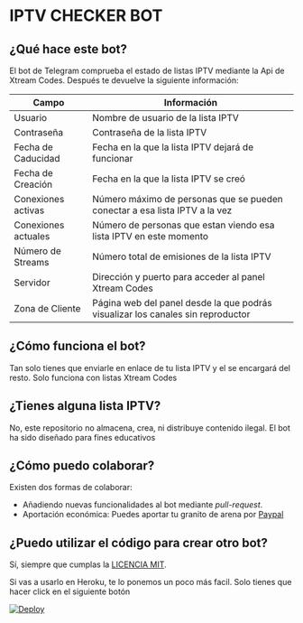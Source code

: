 # IPTV CHECKER BOT

## ¿Qué hace este bot?
El bot de Telegram comprueba el estado de listas IPTV mediante la Api de Xtream Codes. Después te devuelve la siguiente información:

|Campo|Información|
|----|-----|
|Usuario|Nombre de usuario de la lista IPTV|
|Contraseña|Contraseña de la lista IPTV|
|Fecha de Caducidad| Fecha en la que la lista IPTV dejará de funcionar|
|Fecha de Creación| Fecha en la que la lista IPTV se creó|
|Conexiones activas| Número máximo de personas que se pueden conectar a esa lista IPTV a la vez|
|Conexiones actuales| Número de personas que estan viendo esa lista IPTV en este momento|
|Número de Streams|Número total de emisiones de la lista IPTV|
|Servidor|Dirección y puerto para acceder al panel Xtream Codes|
|Zona de Cliente|Página web del panel desde la que podrás visualizar los canales sin reproductor|

## ¿Cómo funciona el bot?

Tan solo tienes que enviarle en enlace de tu lista IPTV y el se encargará del resto. Solo funciona con listas Xtream Codes


## ¿Tienes alguna lista IPTV?

No, este repositorio no almacena, crea, ni distribuye contenido ilegal. El bot ha sido diseñado para fines educativos 

## ¿Cómo puedo colaborar?
Existen dos formas de colaborar:
- Añadiendo nuevas funcionalidades al bot mediante _pull-request_. 
- Aportación económica: Puedes aportar tu granito de arena por [Paypal](https://paypal.me/panleoad)

## ¿Puedo utilizar el código para crear otro bot?
Sí, siempre que cumplas la [LICENCIA MIT](https://github.com/adrianpaniagualeon/iptv-checker/blob/main/LICENSE).

Si vas a usarlo en Heroku, te lo ponemos un poco más facil. Solo tienes que hacer click en el siguiente botón

[![Deploy](https://www.herokucdn.com/deploy/button.svg)](https://dashboard.heroku.com/new?template=https%3A%2F%2Fgithub.com%2Fadrianpaniagualeon%2Fiptv-checker)
